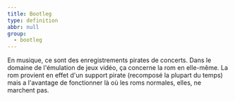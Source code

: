 ```yaml
---
title: Bootleg
type: definition
abbr: null
group:
  - bootleg
---
```

En musique, ce sont des enregistrements pirates de concerts. Dans le domaine de l'émulation de jeux vidéo, ça concerne la rom en elle-même. La rom provient en effet d'un support pirate (recomposé la plupart du temps) mais a l'avantage de fonctionner là où les roms normales, elles, ne marchent pas.
